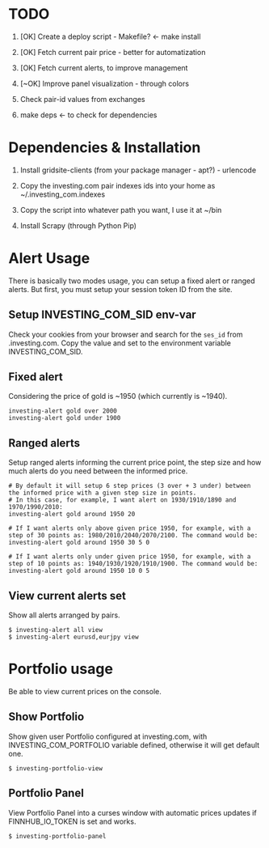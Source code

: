
# TODO

1) [OK] Create a deploy script - Makefile? <- make install

2) [OK] Fetch current pair price - better for automatization

3) [OK] Fetch current alerts, to improve management

4) [~OK] Improve panel visualization - through colors

5) Check pair-id values from exchanges

6) make deps <- to check for dependencies


# Dependencies & Installation

1) Install gridsite-clients (from your package manager - apt?) - urlencode

2) Copy the investing.com pair indexes ids into your home as ~/.investing_com.indexes

3) Copy the script into whatever path you want, I use it at ~/bin

4) Install Scrapy (through Python Pip)

# Alert Usage

There is basically two modes usage, you can setup a fixed alert or ranged alerts. But first, you
must setup your session token ID from the site. 

## Setup INVESTING_COM_SID env-var

Check your cookies from your browser and search for the `ses_id` from .investing.com. Copy the value
and set to the environment variable INVESTING_COM_SID.

## Fixed alert

Considering the price of gold is ~1950 (which currently is ~1940).

```
investing-alert gold over 2000
investing-alert gold under 1900
```

## Ranged alerts

Setup ranged alerts informing the current price point, the step size and how much alerts do you need between the informed price.

```
# By default it will setup 6 step prices (3 over + 3 under) between the informed price with a given step size in points.
# In this case, for example, I want alert on 1930/1910/1890 and 1970/1990/2010:
investing-alert gold around 1950 20

# If I want alerts only above given price 1950, for example, with a step of 30 points as: 1980/2010/2040/2070/2100. The command would be:
investing-alert gold around 1950 30 5 0

# If I want alerts only under given price 1950, for example, with a step of 10 points as: 1940/1930/1920/1910/1900. The command would be:
investing-alert gold around 1950 10 0 5
```

## View current alerts set

Show all alerts arranged by pairs.

```
$ investing-alert all view
$ investing-alert eurusd,eurjpy view 
```

# Portfolio usage

Be able to view current prices on the console.

## Show Portfolio

Show given user Portfolio configured at investing.com, with INVESTING_COM_PORTFOLIO variable defined, otherwise it will get default one.

```
$ investing-portfolio-view
```

## Portfolio Panel

View Portfolio Panel into a curses window with automatic prices updates if FINNHUB_IO_TOKEN is set and works.

```
$ investing-portfolio-panel
```


